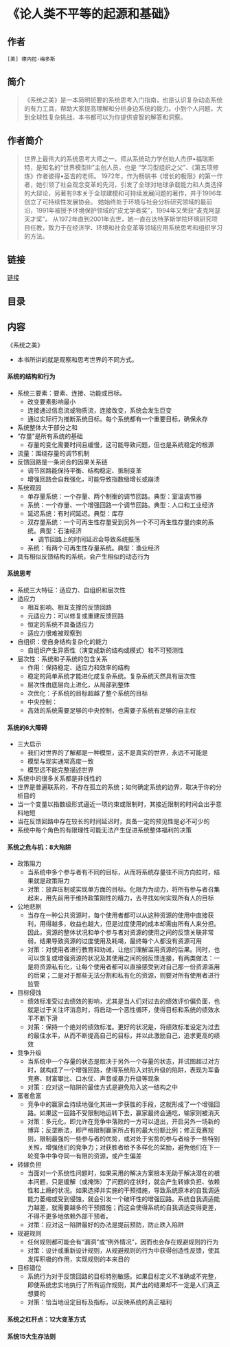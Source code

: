 《论人类不平等的起源和基础》
=======================

## 作者
    [美] 德内拉·梅多斯

## 简介
> 《系统之美》是一本简明扼要的系统思考入门指南，也是认识复杂动态系统的有力工具，帮助大家提高理解和分析身边系统的能力。小到个人问题，大到全球性复杂挑战，本书都可以为你提供睿智的解答和洞察。
> 

## 作者简介
> 世界上最伟大的系统思考大师之一，师从系统动力学创始人杰伊•福瑞斯特，是知名的“世界模型Ⅲ”主创人员，也是 “学习型组织之父”、《第五项修炼》作者彼得•圣吉的老师。
> 1972年，作为畅销书《增长的极限》的第一作者，她引领了社会观念变革的先河，引发了全球对地球承载能力和人类选择的大辩论，另著有9本关于全球建模和可持续发展问题的著作，并于1996年创立了可持续性发展协会。
> 她始终处于环境与社会分析研究领域的最前沿，1991年被授予环境保护领域的“皮尤学者奖”，1994年又荣获“麦克阿瑟天才奖”。
> 从1972年直到2001年去世，她一直在达特茅斯学院环境研究项目任教，致力于在经济学、环境和社会变革等领域应用系统思考和组织学习的方法。

## 链接
[链接](https://book.douban.com/subject/11528220/)

## 目录

## 内容



《系统之美》

* 本书所讲的就是观察和思考世界的不同方式。

#### 系统的结构和行为
* 系统三要素：要素、连接、功能或目标。
  - 改变要素影响最小
  - 连接通过信息流或物质流，连接改变，系统会发生巨变
  - 通过实际行为推断系统目标。每个系统都有一个重要目标，确保永存
* 系统整体大于部分之和
* “存量”是所有系统的基础
  - 存量的变化需要时间且缓慢，这可能导致问题，但也是系统稳定的根源
* 流量：围绕存量的调节机制
* 反馈回路是一条闭合的因果关系链
  - 调节回路能保持平衡、结构稳定、抵制变革
  - 增强回路会自我强化，可能导致指数级增长或崩溃
* 系统观园
  - 单存量系统：一个存量、两个制衡的调节回路。典型：室温调节器
  - 系统：一个存量、一个增强回路一个调节回路。典型：人口和工业经济
  - 延迟系统：有时间延迟。典型：库存
  - 双存量系统：一个可再生性存量受到另外一个不可再生性存量约束的系统。典型：石油经济
    - 调节回路上的时间延迟会导致系统振荡
  - 系统：有两个可再生性存量系统。典型：渔业经济
* 具有相似反馈结构的系统，会产生相似的动态行为

#### 系统思考
* 系统三大特征：适应力、自组织和层次性
* 适应力
  - 相互影响、相互支撑的反馈回路
  - 元适应力：可以修复或重建反馈回路
  - 恒定的系统不具备适应力
  - 适应力很难被观察到
* 自组织：使自身结构复杂化的能力
  - 自组织产生异质性（演变成新的结构或模式）和不可预测性
* 层次性：系统和子系统的包含关系
  - 作用：保持稳定、适应力和效率的结构
  - 稳定的简单系统才能进化成复杂系统。复杂系统天然具有层次性
  - 层次性由底层向上进化，从局部到整体
  - 次优化：子系统的目标超越了整个系统的目标
  - 中央控制：
  - 高效的系统需要足够的中央控制，也需要子系统有足够的自主权

#### 系统的6大障碍
* 三大启示
  - 我们对世界的了解都是一种模型，这不是真实的世界，永远不可能是
  - 模型与现实通常高度一致
  - 模型远不能完整描述世界
* 系统中的很多关系都是非线性的
* 世界是普遍联系的，不存在孤立的系统；如何确定系统的边界，取决于你的分析目的
* 当一个变量以指数级形式逼近一项约束或限制时，其接近限制的时间会出乎意料地短
* 当在反馈回路中存在较长的时间延迟时，具备一定的预见性是必不可少的
* 系统中每个角色的有限理性可能无法产生促进系统整体福利的决策

#### 系统之危与机：8大陷阱
* 政策阻力
  - 当系统中多个参与者有不同的目标，从而将系统存量往不同方向拉时，结果就是政策阻力
  - 对策：放弃压制或实现单方面的目标。化阻力为动力，将所有参与者召集起来，用先前用于维持政策刚性的精力，去寻找如何实现所有人的目标
* 公地悲剧
  - 当存在一种公共资源时，每个使用者都可以从这种资源的使用中直接获利，用得越多，收益也越大，但是过度使用的成本却需由所有人来分担。因此，资源的整体状况和单个参与者对资源的使用之间的反馈关联非常弱，结果导致资源的过度使用及耗竭，最终每个人都没有资源可用
  - 对策：对使用者进行教育和劝诫，让他们理解滥用资源的后果。同时，也可以恢复或增强资源的状况及其使用之间的弱反馈连接，有两类做法：一是将资源私有化，让每个使用者都可以直接感受到对自己那一份资源滥用的后果；二是对于那些无法分割和私有化的资源，则要对所有使用者进行监管
* 目标侵蚀
  - 绩效标准受过去绩效的影响，尤其是当人们对过去的绩效评价偏负面，也就是过于关注坏消息时，将启动一个恶性循环，使得目标和系统的绩效水平不断下滑
  - 对策：保持一个绝对的绩效标准。更好的状况是，将绩效标准设定为过去的最佳水平，从而不断提高自己的目标，并以此激励自己，追求更高的绩效
* 竞争升级
  - 当系统中一个存量的状态是取决于另外一个存量的状态，并试图超过对方时，就构成了一个增强回路，使得系统陷入对抗升级的陷阱，表现为军备竞赛、财富攀比、口水仗、声音或暴力升级等现象
  - 对策：应对这一陷阱的最佳方式是避免陷入这一结构之中
* 富者愈富
  - 竞争中的赢家会持续地强化其进一步获胜的手段，这就形成了一个增强回路。如果这一回路不受限制地运转下去，赢家最终会通吃，输家则被消灭
  - 对策：多元化，即允许在竞争中落败的一方可以退出，开启另外一场新的博弈；反垄断法，即严格限制赢家所占有的最大份额比例；修正竞赛规则，限制最强的一些参与者的优势，或对处于劣势的参与者给予一些特别关照，增强他们的竞争力；对获胜者给予多样化的奖励，避免他们在下一轮竞争中争夺同一有限的资源，或产生偏差
* 转嫁负担
  - 当面对一个系统性问题时，如果采用的解决方案根本无助于解决潜在的根本问题，只是缓解（或掩饰）了问题的症状时，就会产生转嫁负担、依赖性和上瘾的状况。如果选择并实施的干预措施，导致系统原本的自我调适能力萎缩或受到侵蚀，就会引发一个破坏性的增强回路。系统自我调适能力越差，就需要越多的干预措施；而这会使得系统的自我调适变得更差，不得不更多地依赖外部干预者。
  - 对策：应对这一陷阱最好的办法是提前预防，防止跌入陷阱
* 规避规则
  - 任何规则都可能会有“漏洞”或“例外情况”，因而也会存在规避规则的行为
  - 对策：设计或重新设计规则，从规避规则的行为中获得创造性反馈，使其发挥积极的作用，实现规则的本来目的
* 目标错位
  - 系统行为对于反馈回路的目标特别敏感。如果目标定义不准确或不完整，即使系统忠实地执行了所有运作规则，其产出的结果却不一定是人们真正想要的
  - 对策：恰当地设定目标及指标，以反映系统的真正福利
  

#### 系统之杠杆点：12大变革方式

  
#### 系统15大生存法则

